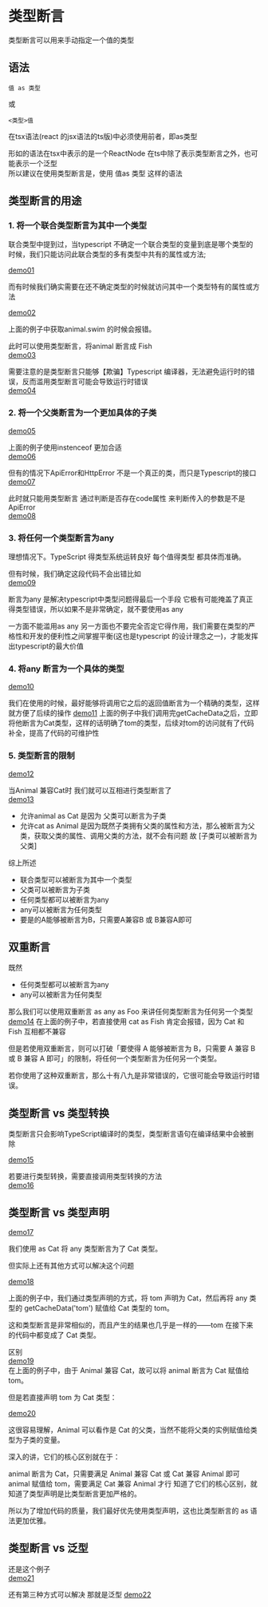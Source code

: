 # 类型断言

类型断言可以用来手动指定一个值的类型

## 语法
```
值 as 类型
```

或
```
<类型>值
```

在tsx语法(react 的jsx语法的ts版)中必须使用前者，即as类型

形如<Foo>的语法在tsx中表示的是一个ReactNode 在ts中除了表示类型断言之外，也可能表示一个泛型  
所以建议在使用类型断言是，使用 值as 类型 这样的语法

## 类型断言的用途

### 1. 将一个联合类型断言为其中一个类型

联合类型中提到过，当typescript 不确定一个联合类型的变量到底是哪个类型的时候，我们只能访问此联合类型的多有类型中共有的属性或方法;

[demo01][demo01]

而有时候我们确实需要在还不确定类型的时候就访问其中一个类型特有的属性或方法

[demo02][demo02]

上面的例子中获取animal.swim 的时候会报错。

此时可以使用类型断言，将animal 断言成 Fish  
[demo03][demo03]

需要注意的是类型断言只能够【欺骗】Typescript 编译器，无法避免运行时的错误，反而滥用类型断言可能会导致运行时错误  
[demo04][demo04]

### 2.  将一个父类断言为一个更加具体的子类
[demo05][demo05]

上面的例子使用instenceof 更加合适  
[demo06][demo06]

但有的情况下ApiError和HttpError 不是一个真正的类，而只是Typescript的接口  
[demo07][demo07]  

此时就只能用类型断言 通过判断是否存在code属性 来判断传入的参数是不是ApiError  
[demo08][demo08]

### 3. 将任何一个类型断言为any

理想情况下。TypeScript 得类型系统运转良好 每个值得类型 都具体而准确。

但有时候，我们确定这段代码不会出错比如  
[demo09][demo09]

断言为any 是解决typescript中类型问题得最后一个手段
它极有可能掩盖了真正得类型错误，所以如果不是非常确定，就不要使用as any

一方面不能滥用as any 另一方面也不要完全否定它得作用，我们需要在类型的严格性和开发的便利性之间掌握平衡(这也是typescript 的设计理念之一)，才能发挥出typescript的最大价值

### 4. 将any 断言为一个具体的类型

[demo10][demo10]

我们在使用的时候，最好能够将调用它之后的返回值断言为一个精确的类型，这样就方便了后续的操作
[demo11][demo11]
上面的例子中我们调用完getCacheData之后，立即将他断言为Cat类型，这样的话明确了tom的类型，后续对tom的访问就有了代码补全，提高了代码的可维护性

### 5. 类型断言的限制
[demo12][demo12]

当Animal 兼容Cat时 我们就可以互相进行类型断言了  
[demo13][demo13]

* 允许animal as Cat 是因为 父类可以断言为子类 
* 允许cat as Animal 是因为既然子类拥有父类的属性和方法，那么被断言为父类，获取父类的属性、调用父类的方法，就不会有问题 故 [子类可以被断言为父类]


综上所述

* 联合类型可以被断言为其中一个类型
* 父类可以被断言为子类
* 任何类型都可以被断言为any
* any可以被断言为任何类型
* 要是的A能够被断言为B，只需要A兼容B 或 B兼容A即可


## 双重断言
既然
* 任何类型都可以被断言为any
* any可以被断言为任何类型

那么我们可以使用双重断言 as any as Foo 来讲任何类型断言为任何另一个类型
[demo14][demo14]
在上面的例子中，若直接使用 cat as Fish 肯定会报错，因为 Cat 和 Fish 互相都不兼容

但是若使用双重断言，则可以打破「要使得 A 能够被断言为 B，只需要 A 兼容 B 或 B 兼容 A 即可」的限制，将任何一个类型断言为任何另一个类型。

若你使用了这种双重断言，那么十有八九是非常错误的，它很可能会导致运行时错误。

## 类型断言 vs 类型转换

类型断言只会影响TypeScript编译时的类型，类型断言语句在编译结果中会被删除

[demo15][demo15]

若要进行类型转换，需要直接调用类型转换的方法  
[demo16][demo16]

## 类型断言 vs 类型声明

[demo17][demo17]

我们使用 as Cat 将 any 类型断言为了 Cat 类型。

但实际上还有其他方式可以解决这个问题

[demo18][demo18]  

上面的例子中，我们通过类型声明的方式，将 tom 声明为 Cat，然后再将 any 类型的 getCacheData('tom') 赋值给 Cat 类型的 tom。

这和类型断言是非常相似的，而且产生的结果也几乎是一样的——tom 在接下来的代码中都变成了 Cat 类型。

区别  
[demo19][demo19]  
在上面的例子中，由于 Animal 兼容 Cat，故可以将 animal 断言为 Cat 赋值给 tom。

但是若直接声明 tom 为 Cat 类型：  

[demo20][demo20]

这很容易理解，Animal 可以看作是 Cat 的父类，当然不能将父类的实例赋值给类型为子类的变量。

深入的讲，它们的核心区别就在于：

animal 断言为 Cat，只需要满足 Animal 兼容 Cat 或 Cat 兼容 Animal 即可
animal 赋值给 tom，需要满足 Cat 兼容 Animal 才行
知道了它们的核心区别，就知道了类型声明是比类型断言更加严格的。

所以为了增加代码的质量，我们最好优先使用类型声明，这也比类型断言的 as 语法更加优雅。

## 类型断言 vs 泛型
还是这个例子  
[demo21][demo21]

还有第三种方式可以解决 那就是泛型
[demo22][demo22]


[demo01]: ./01.ts
[demo02]: ./02.ts
[demo03]: ./03.ts
[demo04]: ./04.ts
[demo05]: ./05.ts
[demo06]: ./06.ts
[demo07]: ./07.ts
[demo08]: ./08.ts
[demo09]: ./09.ts
[demo10]: ./10.ts
[demo11]: ./11.ts
[demo12]: ./12.ts
[demo13]: ./13.ts
[demo14]: ./14.ts
[demo15]: ./15.ts
[demo16]: ./16.ts
[demo17]: ./17.ts
[demo18]: ./18.ts
[demo19]: ./19.ts
[demo20]: ./20.ts
[demo21]: ./21.ts
[demo22]: ./22.ts